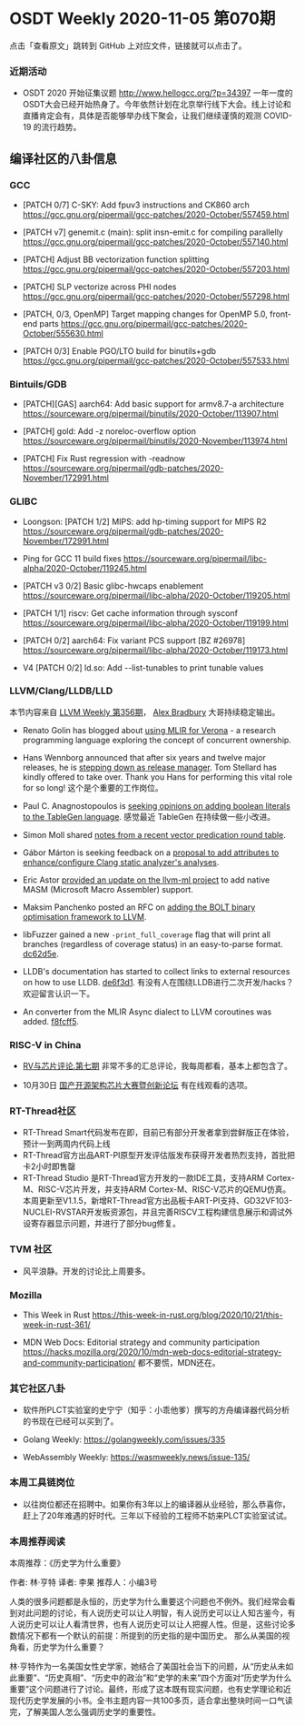 # OSDT Weekly 2020-11-05 第070期

点击「查看原文」跳转到 GitHub 上对应文件，链接就可以点击了。

### 近期活动

- OSDT 2020 开始征集议题
  http://www.hellogcc.org/?p=34397
  一年一度的OSDT大会已经开始热身了。今年依然计划在北京举行线下大会。线上讨论和直播肯定会有，具体是否能够举办线下聚会，让我们继续谨慎的观测 COVID-19 的流行趋势。

## 编译社区的八卦信息

### GCC

- [PATCH 0/7] C-SKY: Add fpuv3 instructions and CK860 arch
  https://gcc.gnu.org/pipermail/gcc-patches/2020-October/557459.html

- [PATCH v7] genemit.c (main): split insn-emit.c for compiling parallelly
  https://gcc.gnu.org/pipermail/gcc-patches/2020-October/557140.html

- [PATCH] Adjust BB vectorization function splitting
  https://gcc.gnu.org/pipermail/gcc-patches/2020-October/557203.html

- [PATCH] SLP vectorize across PHI nodes
  https://gcc.gnu.org/pipermail/gcc-patches/2020-October/557298.html

- [PATCH, 0/3, OpenMP] Target mapping changes for OpenMP 5.0, front-end parts
  https://gcc.gnu.org/pipermail/gcc-patches/2020-October/555630.html

- [PATCH 0/3] Enable PGO/LTO build for binutils+gdb
  https://gcc.gnu.org/pipermail/gcc-patches/2020-October/557533.html

### Bintuils/GDB

- [PATCH][GAS] aarch64: Add basic support for armv8.7-a architecture
  https://sourceware.org/pipermail/binutils/2020-October/113907.html

- [PATCH] gold: Add -z noreloc-overflow option
  https://sourceware.org/pipermail/binutils/2020-November/113974.html

- [PATCH] Fix Rust regression with -readnow
  https://sourceware.org/pipermail/gdb-patches/2020-November/172991.html

### GLIBC  

- Loongson: [PATCH 1/2] MIPS: add hp-timing support for MIPS R2
  https://sourceware.org/pipermail/gdb-patches/2020-November/172991.html

- Ping for GCC 11 build fixes
  https://sourceware.org/pipermail/libc-alpha/2020-October/119245.html

- [PATCH v3 0/2] Basic glibc-hwcaps enablement
  https://sourceware.org/pipermail/libc-alpha/2020-October/119205.html

- [PATCH 1/1] riscv: Get cache information through sysconf
  https://sourceware.org/pipermail/libc-alpha/2020-October/119199.html

- [PATCH 0/2] aarch64: Fix variant PCS support [BZ #26978]
  https://sourceware.org/pipermail/libc-alpha/2020-October/119173.html

- V4 [PATCH 0/2] ld.so: Add --list-tunables to print tunable values

### LLVM/Clang/LLDB/LLD

本节内容来自 [LLVM Weekly 第356期](http://llvmweekly.org/issue/356)，
[Alex Bradbury](https://www.linkedin.com/in/alex-bradbury/) 大哥持续稳定输出。

* Renato Golin has blogged about [using MLIR for Verona](https://systemcall.eu/2020/10/22/on-using-mlir-for-verona/) - a research programming language exploring the concept of concurrent ownership.

* Hans Wennborg announced that after six years and twelve major releases, he is [stepping down as release manager](http://lists.llvm.org/pipermail/llvm-dev/2020-October/145925.html).
  Tom Stellard has kindly offered to take over. Thank you Hans for performing this vital role for so long!
  这个是个重要的工作岗位。


* Paul C. Anagnostopoulos is [seeking opinions on adding boolean literals to the TableGen language](http://lists.llvm.org/pipermail/llvm-dev/2020-October/145935.html).
  感觉最近 TableGen 在持续做一些小改进。

* Simon Moll shared [notes from a recent vector predication round
table](http://lists.llvm.org/pipermail/llvm-dev/2020-October/146006.html).

* Gábor Márton is seeking feedback on a [proposal to add attributes to
enhance/configure Clang static analyzer's
analyses](http://lists.llvm.org/pipermail/cfe-dev/2020-October/067074.html).

* Eric Astor [provided an update on the llvm-ml
project](http://lists.llvm.org/pipermail/llvm-dev/2020-October/146015.html) to
add native MASM (Microsoft Macro Assembler) support.

* Maksim Panchenko posted an RFC on [adding the BOLT binary optimisation
framework to
LLVM](http://lists.llvm.org/pipermail/llvm-dev/2020-October/145902.html).

* libFuzzer gained a new `-print_full_coverage` flag that will print all branches (regardless of coverage status) in an easy-to-parse format.
  [dc62d5e](https://reviews.llvm.org/rGdc62d5ec972).

* LLDB's documentation has started to collect links to external resources on how to use LLDB.
  [de6f3d1](https://reviews.llvm.org/rGde6f3d1c713).
  有没有人在围绕LLDB进行二次开发/hacks？欢迎留言认识一下。

* An converter from the MLIR Async dialect to LLVM coroutines was added.
  [f8fcff5](https://reviews.llvm.org/rGf8fcff5a9d7).

### RISC-V in China

- [RV与芯片评论.第七期](https://mp.weixin.qq.com/s/aE_KqGEKGzs1AD6hpDNbEA)
  非常不多的汇总评论，我每周都看，基本上都包含了。

- 10月30日 [国产开源架构芯片大赛暨创新论坛](https://mp.weixin.qq.com/s/UHenxGy5GBpOSk8Dkbrn7A)
  有在线观看的选项。

### RT-Thread社区
- RT-Thread Smart代码发布在即，目前已有部分开发者拿到尝鲜版正在体验，预计一到两周内代码上线
- RT-Thread官方出品ART-PI原型开发评估版发布获得开发者热烈支持，首批把卡2小时即售罄
- RT-Thread Studio 是RT-Thread官方开发的一款IDE工具，支持ARM Cortex-M、RISC-V芯片开发，并支持ARM Cortex-M、RISC-V芯片的QEMU仿真。本周更新至V1.1.5，新增RT-Thread官方出品板卡ART-PI支持、GD32VF103-NUCLEI-RVSTAR开发板资源包，并且完善RISCV工程构建信息展示和调试外设寄存器显示问题，并进行了部分bug修复。

### TVM 社区

- 风平浪静。开发的讨论比上周要多。

### Mozilla

- This Week in Rust
  https://this-week-in-rust.org/blog/2020/10/21/this-week-in-rust-361/

- MDN Web Docs: Editorial strategy and community participation
  https://hacks.mozilla.org/2020/10/mdn-web-docs-editorial-strategy-and-community-participation/
  都不要慌，MDN还在。

### 其它社区八卦

- 软件所PLCT实验室的史宁宁（知乎：小乖他爹）撰写的方舟编译器代码分析的书现在已经可以买到了。

- Golang Weekly:
  https://golangweekly.com/issues/335

- WebAssembly Weekly:
  https://wasmweekly.news/issue-135/

### 本周工具链岗位

- 以往岗位都还在招聘中。如果你有3年以上的编译器从业经验，那么恭喜你，赶上了20年难遇的好时代。三年以下经验的工程师不妨来PLCT实验室试试。

### 本周推荐阅读

本周推荐：《历史学为什么重要》

作者:  林·亨特
译者: 李果
推荐人：小编3号

人类的很多问题都是永恒的，历史学为什么重要这个问题也不例外。我们经常会看到对此问题的讨论，有人说历史可以让人明智，有人说历史可以让人知古鉴今，有人说历史可以让人看清世界，也有人说历史可以让人把握人性。但是，这些讨论多数情况下都有一个默认的前提：所提到的历史指的是中国历史。
那么从美国的视角看，历史学为什么重要？

林·亨特作为一名美国女性史学家，她结合了美国社会当下的问题，从“历史从未如此重要”、“历史真相”、“历史中的政治”和“史学的未来”四个方面对“历史学为什么重要”这个问题进行了讨论。最终，形成了这本既有现实问题，也有史学理论和近现代历史学发展的小书。全书主题内容一共100多页，适合拿出整块时间一口气读完，了解美国人怎么强调历史学的重要性。
